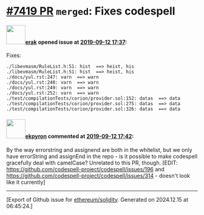 # [\#7419 PR](https://github.com/ethereum/solidity/pull/7419) `merged`: Fixes codespell

#### <img src="https://avatars.githubusercontent.com/u/20012009?u=61e903cf16bc5f3353db1d571401e2e71b6f61ed&v=4" width="50">[erak](https://github.com/erak) opened issue at [2019-09-12 17:37](https://github.com/ethereum/solidity/pull/7419):

Fixes:
```
./libevmasm/RuleList.h:51: hist  ==> heist, his
./libevmasm/RuleList.h:51: hist  ==> heist, his
./docs/yul.rst:247: varn  ==> warn
./docs/yul.rst:248: varn  ==> warn
./docs/yul.rst:249: varn  ==> warn
./docs/yul.rst:252: varn  ==> warn
./test/compilationTests/corion/provider.sol:152: datas  ==> data
./test/compilationTests/corion/provider.sol:275: datas  ==> data
./test/compilationTests/corion/provider.sol:326: datas  ==> data
```

#### <img src="https://avatars.githubusercontent.com/u/1347491?v=4" width="50">[ekpyron](https://github.com/ekpyron) commented at [2019-09-12 17:42](https://github.com/ethereum/solidity/pull/7419#issuecomment-530930816):

By the way errorstring and assignend are both in the whitelist, but we only have errorString and assignEnd in the repo - is it possible to make codespell gracefully deal with camelCase? Unrelated to this PR, though. [EDIT: https://github.com/codespell-project/codespell/issues/196 and https://github.com/codespell-project/codespell/issues/314 - doesn't look like it currently]


-------------------------------------------------------------------------------



[Export of Github issue for [ethereum/solidity](https://github.com/ethereum/solidity). Generated on 2024.12.15 at 06:45:24.]
